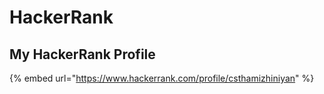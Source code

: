 # HackerRank

## My HackerRank Profile

{% embed url="https://www.hackerrank.com/profile/csthamizhiniyan" %}
